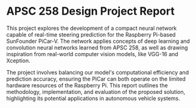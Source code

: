 # APSC 258 Design Project Report

This project explores the development of a compact neural network capable of real-time steering prediction for the Raspberry Pi-based SunFounder PiCar-V. The network applies concepts of deep learning and convolution neural networks learned from APSC 258, as well as drawing inspiration from real-world computer vision models, like VGG-16 and Xception.

The project involves balancing our model's computational efficiency and prediction accuracy, ensuring the PiCar can both operate on the limited hardware resources of the Raspberry Pi. This report outlines the methodology, implementation, and evaluation of the proposed solution, highlighting its potential applications in autonomous vehicle systems.

